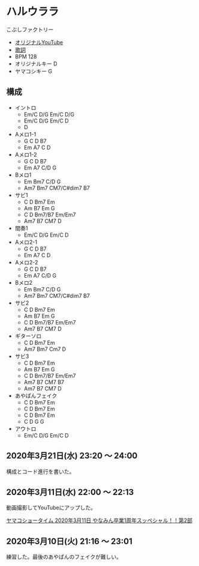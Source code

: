 # ハルウララ

こぶしファクトリー

- [オリジナルYouTube](https://www.youtube.com/watch?v=cRmOd0a1TAw)
- [歌詞](http://j-lyric.net/artist/a05a651/l04b88a.html)
- BPM 128
- オリジナルキー D
- ヤマコシキー G

## 構成

- イントロ
  - Em/C D/G Em/C D/G
  - Em/C D/G Em/C D
  - D
- Aメロ1-1
  - G C D B7
  - Em A7 C D
- Aメロ1-2
  - G C D B7
  - Em A7 C/D G
- Bメロ1
  - Em Bm7 C/D G
  - Am7 Bm7 CM7/C#dim7 B7
- サビ1
  - C D Bm7 Em
  - Am B7 Em G
  - C D Bm7/B7 Em/Em7
  - Am7 B7 CM7 D
- 間奏1
  - Em/C D/G Em/C D
- Aメロ2-1
  - G C D B7
  - Em A7 C D
- Aメロ2-2
  - G C D B7
  - Em A7 C/D G
- Bメロ2
  - Em Bm7 C/D G
  - Am7 Bm7 CM7/C#dim7 B7
- サビ2
  - C D Bm7 Em
  - Am B7 Em G
  - C D Bm7/B7 Em/Em7
  - Am7 B7 CM7 D
- ギターソロ
  - C D Bm7 Em
  - Am7 Bm7 Cm7 D
- サビ3
  - C D Bm7 Em
  - Am B7 Em G
  - C D Bm7/B7 Em/Em7
  - Am7 B7 CM7 B7
  - Am7 B7 CM7 D
- あやぱんフェイク
  - C D Bm7 Em
  - C D Bm7 Em
  - C D Bm7 Em
  - C D G G
- アウトロ
  - Em/C D/G Em/C D

## 2020年3月21日(水) 23:20 ～ 24:00

構成とコード進行を書いた。

## 2020年3月11日(水) 22:00 ～ 22:13

動画撮影してYouTubeにアップした。

[ヤマコショータイム 2020年3月11日 やなみん卒業1周年スッペシャル！！第2部](https://www.youtube.com/watch?v=T2Owj4QqKh4)

## 2020年3月10日(火) 21:16 ～ 23:01

練習した。最後のあやぱんのフェイクが難しい。
